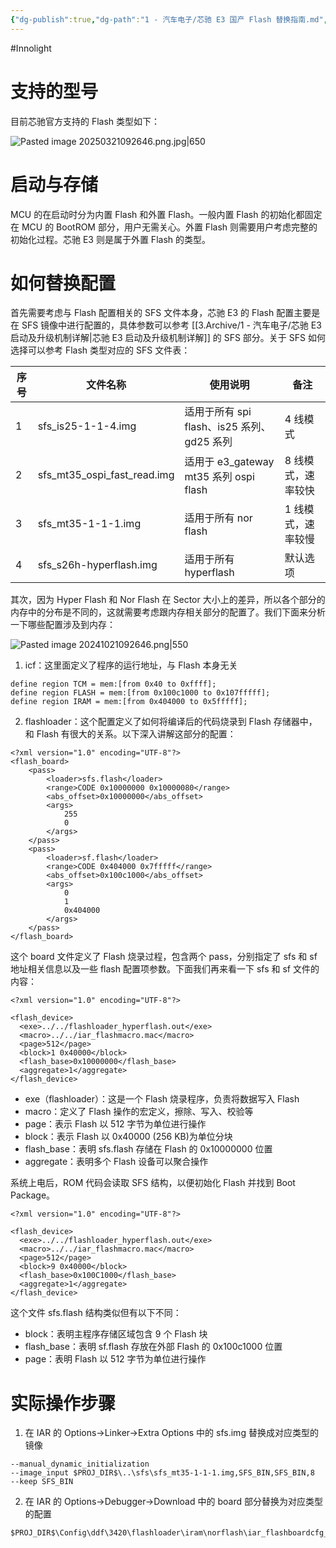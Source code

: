 ```yaml
---
{"dg-publish":true,"dg-path":"1 - 汽车电子/芯驰 E3 国产 Flash 替换指南.md","permalink":"/1 - 汽车电子/芯驰 E3 国产 Flash 替换指南/","created":"2025-03-31T14:42:01.357+08:00","updated":"2025-06-19T10:53:40.283+08:00"}
---
```


#Innolight

# 支持的型号

目前芯驰官方支持的 Flash 类型如下：

![Pasted image 20250321092646.png.jpg|650](/img/user/0.Asset/resource/Pasted%20image%2020250321092646.png.jpg)
# 启动与存储

MCU 的在启动时分为内置 Flash 和外置 Flash。一般内置 Flash 的初始化都固定在 MCU 的 BootROM 部分，用户无需关心。外置 Flash 则需要用户考虑完整的初始化过程。芯驰 E3 则是属于外置 Flash 的类型。

# 如何替换配置

首先需要考虑与 Flash 配置相关的 SFS 文件本身，芯驰 E3 的 Flash 配置主要是在 SFS 镜像中进行配置的，具体参数可以参考 [[3.Archive/1 - 汽车电子/芯驰 E3 启动及升级机制详解\|芯驰 E3 启动及升级机制详解]] 的 SFS 部分。关于 SFS 如何选择可以参考 Flash 类型对应的 SFS 文件表：

| 序号  | 文件名称                        | 使用说明                              | 备注         |
| --- | --------------------------- | --------------------------------- | ---------- |
| 1   | sfs_is25-1-1-4.img          | 适用于所有 spi flash、is25 系列、gd25 系列   | 4 线模式      |
| 2   | sfs_mt35_ospi_fast_read.img | 适用于 e3_gateway mt35 系列 ospi flash | 8 线模式，速率较快 |
| 3   | sfs_mt35-1-1-1.img          | 适用于所有 nor flash                   | 1 线模式，速率较慢 |
| 4   | sfs_s26h-hyperflash.img     | 适用于所有 hyperflash                  | 默认选项       |

其次，因为 Hyper Flash 和 Nor Flash 在 Sector 大小上的差异，所以各个部分的内存中的分布是不同的，这就需要考虑跟内存相关部分的配置了。我们下面来分析一下哪些配置涉及到内存：

![Pasted image 20241021092646.png|550](/img/user/0.Asset/resource/Pasted%20image%2020241021092646.png)

1. icf：这里面定义了程序的运行地址，与 Flash 本身无关

```
define region TCM = mem:[from 0x40 to 0xffff];
define region FLASH = mem:[from 0x100c1000 to 0x107fffff];
define region IRAM = mem:[from 0x404000 to 0x5fffff];
```

2. flashloader：这个配置定义了如何将编译后的代码烧录到 Flash 存储器中，和 Flash 有很大的关系。以下深入讲解这部分的配置：

``` board
<?xml version="1.0" encoding="UTF-8"?>
<flash_board>
    <pass>
        <loader>sfs.flash</loader>
        <range>CODE 0x10000000 0x10000080</range>
        <abs_offset>0x10000000</abs_offset>
        <args>
            255
            0
        </args>
    </pass>
    <pass>
        <loader>sf.flash</loader>
        <range>CODE 0x404000 0x7fffff</range>
        <abs_offset>0x100c1000</abs_offset>
        <args>
            0
            1
            0x404000
        </args>
    </pass>
</flash_board>
```

这个 board 文件定义了 Flash 烧录过程，包含两个 pass，分别指定了 sfs 和 sf 地址相关信息以及一些 flash 配置项参数。下面我们再来看一下 sfs 和 sf 文件的内容：

``` sfs
<?xml version="1.0" encoding="UTF-8"?>

<flash_device>
  <exe>../../flashloader_hyperflash.out</exe>
  <macro>../../iar_flashmacro.mac</macro>
  <page>512</page>
  <block>1 0x40000</block>
  <flash_base>0x10000000</flash_base>
  <aggregate>1</aggregate>
</flash_device>
```

- exe（flashloader）：这是一个 Flash 烧录程序，负责将数据写入 Flash
- macro：定义了 Flash 操作的宏定义，擦除、写入、校验等
- page：表示 Flash 以 512 字节为单位进行操作
- block：表示 Flash 以 0x40000 (256 KB)为单位分块
- flash_base：表明 sfs.flash 存储在 Flash 的 0x10000000 位置
- aggregate：表明多个 Flash 设备可以聚合操作

系统上电后，ROM 代码会读取 SFS 结构，以便初始化 Flash 并找到 Boot Package。

``` sf
<?xml version="1.0" encoding="UTF-8"?>

<flash_device>
  <exe>../../flashloader_hyperflash.out</exe>
  <macro>../../iar_flashmacro.mac</macro>
  <page>512</page>
  <block>9 0x40000</block>
  <flash_base>0x100C1000</flash_base>
  <aggregate>1</aggregate>
</flash_device>
```

这个文件 sfs.flash 结构类似但有以下不同：

- block：表明主程序存储区域包含 9 个 Flash 块
- flash_base：表明 sf.flash 存放在外部 Flash 的 0x100c1000 位置
- page：表明 Flash 以 512 字节为单位进行操作

# 实际操作步骤

1. 在 IAR 的 Options->Linker->Extra Options 中的 sfs.img 替换成对应类型的镜像

```
--manual_dynamic_initialization
--image_input $PROJ_DIR$\..\sfs\sfs_mt35-1-1-1.img,SFS_BIN,SFS_BIN,8
--keep SFS_BIN
```

2. 在 IAR 的 Options->Debugger->Download 中的 board 部分替换为对应类型的配置

```
$PROJ_DIR$\Config\ddf\3420\flashloader\iram\norflash\iar_flashboardcfg_sf_iram.board
```

